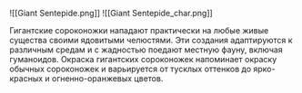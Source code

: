 ![[Giant Sentepide.png]]
![[Giant Sentepide_char.png]]

Гигантские сороконожки нападают практически на любые живые существа своими ядовитыми челюстями. Эти создания адаптируются к различным средам и с жадностью поедают местную фауну, включая гуманоидов. Окраска гигантских сороконожек напоминает окраску обычных сороконожек и варьируется от тусклых оттенков до ярко-красных и огненно-оранжевых цветов.